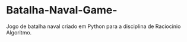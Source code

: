 # Batalha-Naval-Game-
Jogo de batalha naval criado em Python para a disciplina de Raciocinio Algoritmo. 
